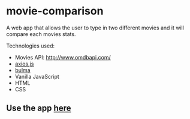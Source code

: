 # movie-comparison

A web app that allows the user to type in two different movies and it will compare each movies stats. 


Technologies used:


- Movies API: http://www.omdbapi.com/
- [axios.js](https://www.npmjs.com/package/axios)
- [bulma](https://bulma.io/)
- Vanilla JavaScript
- HTML
- CSS

## Use the app [here](https://laurarodd.github.io/movie-comparison/)
